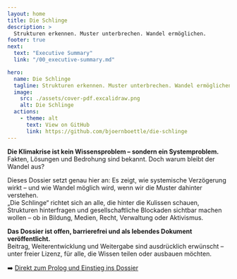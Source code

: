 ```yaml
---
layout: home
title: Die Schlinge
description: >
  Strukturen erkennen. Muster unterbrechen. Wandel ermöglichen.
footer: true
next:
  text: "Executive Summary"
  link: "/00_executive-summary.md"

hero:
  name: Die Schlinge
  tagline: Strukturen erkennen. Muster unterbrechen. Wandel ermöglichen.
  image:
    src: ./assets/cover-pdf.excalidraw.png
    alt: Die Schlinge
  actions:
    - theme: alt
      text: View on GitHub
      link: https://github.com/bjoernboettle/die-schlinge
---
```


**Die Klimakrise ist kein Wissensproblem – sondern ein Systemproblem.**\
Fakten, Lösungen und Bedrohung sind bekannt. Doch warum bleibt der Wandel aus?

Dieses Dossier setzt genau hier an: Es zeigt, wie systemische Verzögerung wirkt – und wie Wandel möglich wird, wenn wir die Muster dahinter verstehen.\
„Die Schlinge“ richtet sich an alle, die hinter die Kulissen schauen, Strukturen hinterfragen und gesellschaftliche Blockaden sichtbar machen wollen – ob in Bildung, Medien, Recht, Verwaltung oder Aktivismus.

**Das Dossier ist offen, barrierefrei und als lebendes Dokument veröffentlicht.**\
Beitrag, Weiterentwicklung und Weitergabe sind ausdrücklich erwünscht – unter freier Lizenz, für alle, die Wissen teilen oder ausbauen möchten.

➡️ [Direkt zum Prolog und Einstieg ins Dossier](prolog.md)
